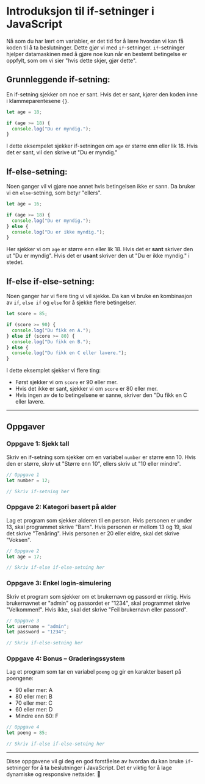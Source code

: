 
# Introduksjon til if-setninger i JavaScript

Nå som du har lært om variabler, er det tid for å lære hvordan vi kan få koden til å ta beslutninger. Dette gjør vi med `if`-setninger. `if`-setninger hjelper datamaskinen med å gjøre noe kun når en bestemt betingelse er oppfylt, som om vi sier "hvis dette skjer, gjør dette". 

## Grunnleggende if-setning:
En if-setning sjekker om noe er sant. Hvis det er sant, kjører den koden inne i klammeparentesene `{}`.

```javascript
let age = 18;

if (age >= 18) {
  console.log("Du er myndig.");
}
```

I dette eksempelet sjekker if-setningen om `age` er større enn eller lik 18. Hvis det er sant, vil den skrive ut "Du er myndig."

## If-else-setning:

Noen ganger vil vi gjøre noe annet hvis betingelsen ikke er sann. Da bruker vi en `else`-setning, som betyr "ellers". 

```javascript
let age = 16;

if (age >= 18) {
  console.log("Du er myndig.");
} else {
  console.log("Du er ikke myndig.");
}
```

Her sjekker vi om `age` er større enn eller lik 18. Hvis det er **sant** skriver den ut "Du er myndig". Hvis det er **usant** skriver den ut "Du er ikke myndig." i stedet.

## If-else if-else-setning:
Noen ganger har vi flere ting vi vil sjekke. Da kan vi bruke en kombinasjon av `if`, `else if` og `else` for å sjekke flere betingelser. 

```javascript
let score = 85;

if (score >= 90) {
  console.log("Du fikk en A.");
} else if (score >= 80) {
  console.log("Du fikk en B.");
} else {
  console.log("Du fikk en C eller lavere.");
}
```
I dette eksemplet sjekker vi flere ting:
* Først sjekker vi om `score` er 90 eller mer. 
* Hvis det ikke er sant, sjekker vi om `score` er 80 eller mer.
* Hvis ingen av de to betingelsene er sanne, skriver den "Du fikk en C eller lavere.

---

## Oppgaver

### Oppgave 1: Sjekk tall
Skriv en if-setning som sjekker om en variabel `number` er større enn 10. Hvis den er større, skriv ut "Større enn 10", ellers skriv ut "10 eller mindre".

```javascript
// Oppgave 1
let number = 12;

// Skriv if-setning her
```

### Oppgave 2: Kategori basert på alder
Lag et program som sjekker alderen til en person. Hvis personen er under 13, skal programmet skrive "Barn". Hvis personen er mellom 13 og 19, skal det skrive "Tenåring". Hvis personen er 20 eller eldre, skal det skrive "Voksen".

```javascript
// Oppgave 2
let age = 17;

// Skriv if-else if-else-setning her
```

### Oppgave 3: Enkel login-simulering
Skriv et program som sjekker om et brukernavn og passord er riktig. Hvis brukernavnet er "admin" og passordet er "1234", skal programmet skrive "Velkommen!". Hvis ikke, skal det skrive "Feil brukernavn eller passord".

```javascript
// Oppgave 3
let username = "admin";
let password = "1234";

// Skriv if-else-setning her
```

### Oppgave 4: Bonus – Graderingssystem
Lag et program som tar en variabel `poeng` og gir en karakter basert på poengene:
- 90 eller mer: A
- 80 eller mer: B
- 70 eller mer: C
- 60 eller mer: D
- Mindre enn 60: F

```javascript
// Oppgave 4
let poeng = 85;

// Skriv if-else if-else-setning her
```

---

Disse oppgavene vil gi deg en god forståelse av hvordan du kan bruke `if`-setninger for å ta beslutninger i JavaScript. Det er viktig for å lage dynamiske og responsive nettsider. 🚀
